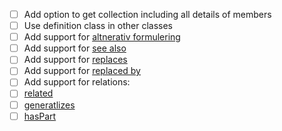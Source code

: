 - [ ] Add option to get collection including all details of members
- [ ] Use definition class in other classes
- [ ] Add support for [altnerativ formulering](https://doc.difi.no/data/begrep-skos-ap-no/#_begrep_alternativformulering)
- [ ] Add support for [see also](https://doc.difi.no/data/begrep-skos-ap-no/#_begrep_seogs%C3%A5)
- [ ] Add support for [replaces](https://doc.difi.no/data/begrep-skos-ap-no/#_begrep_erstatter)
- [ ] Add support for [replaced by](https://doc.difi.no/data/begrep-skos-ap-no/#_begrep_erstattesav)
- [ ] Add support for relations:
 - [ ] [related](https://doc.difi.no/data/begrep-skos-ap-no/#_begrep_assosiativrelasjon)
 - [ ]  [generatlizes](https://doc.difi.no/data/begrep-skos-ap-no/#_begrep_generiskrelasjon)
 - [ ] [hasPart](https://doc.difi.no/data/begrep-skos-ap-no/#_begrep_partitivrelasjon)
